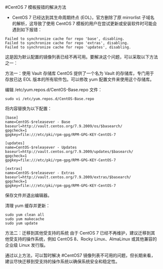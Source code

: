  #CentOS 7 模板报错的解决方法

- CentOS 7 已经达到其生命周期终点 (EOL)，官方删除了原 mirrorlist 子域名的解析，这导致了使用 CentOS 7 模板的用户在尝试更新或安装软件时可能会遇到如下报错：
```code
Failed to synchronize cache for repo 'base', disabling.
Failed to synchronize cache for repo 'extras', disabling.
Failed to synchronize cache for repo 'updates', disabling.
```
这是因为默认配置的镜像列表已经不再可用。要解决这个问题，可以采取以下方法之一：

方法一：使用 Vault 存储库
CentOS 提供了一个名为 Vault 的存储库，专门用于存放已达 EOL 版本的所有软件包。可以修改 yum 配置文件来使用这个存储库。

编辑 /etc/yum.repos.d/CentOS-Base.repo 文件：
```code
sudo vi /etc/yum.repos.d/CentOS-Base.repo
```

将内容替换为以下配置：
```code
[base]
name=CentOS-$releasever - Base
baseurl=http://vault.centos.org/7.9.2009/os/$basearch/
gpgcheck=1
gpgkey=file:///etc/pki/rpm-gpg/RPM-GPG-KEY-CentOS-7

[updates]
name=CentOS-$releasever - Updates
baseurl=http://vault.centos.org/7.9.2009/updates/$basearch/
gpgcheck=1
gpgkey=file:///etc/pki/rpm-gpg/RPM-GPG-KEY-CentOS-7

[extras]
name=CentOS-$releasever - Extras
baseurl=http://vault.centos.org/7.9.2009/extras/$basearch/
gpgcheck=1
gpgkey=file:///etc/pki/rpm-gpg/RPM-GPG-KEY-CentOS-7
```
保存文件并退出编辑器。

清理 yum 缓存并更新：
```code
sudo yum clean all
sudo yum makecache
sudo yum update
```
方法二：迁移到其他受支持的系统
由于 CentOS 7 已经不再维护，建议迁移到其他受支持的操作系统，例如 CentOS 8、Rocky Linux、AlmaLinux 或其他兼容的企业级 Linux 发行版。

 
通过以上方法，可以暂时解决 #CentOS7 镜像列表不可用的问题，但长期来看，建议尽快迁移到受支持的操作系统以确保系统安全和稳定性。
